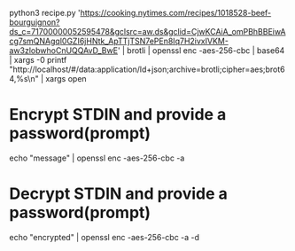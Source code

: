 python3 recipe.py 'https://cooking.nytimes.com/recipes/1018528-beef-bourguignon?ds_c=71700000052595478&gclsrc=aw.ds&gclid=CjwKCAiA_omPBhBBEiwAcg7smQNAgql0GZI6jHNtk_ApTTjTSN7ePEn8Iq7H2ivxIVKM-aw3zlobwhoCnUQQAvD_BwE' | brotli | openssl enc -aes-256-cbc  | base64 |  xargs -0 printf "http://localhost/#/data:application/ld+json;archive=brotli;cipher=aes;brot64,%s\n" | xargs open



# Encrypt STDIN and provide a password(prompt)
echo "message" | openssl enc -aes-256-cbc -a

# Decrypt STDIN and provide a password(prompt)
echo "encrypted" | openssl enc -aes-256-cbc -a -d